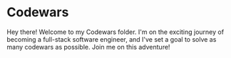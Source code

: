 # Codewars

Hey there! Welcome to my Codewars folder. I'm on the exciting journey of becoming a full-stack software engineer, and I've set a goal to solve as many codewars as possible. Join me on this adventure!
